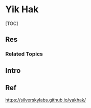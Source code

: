 # Yik Hak

[TOC]



## Res
### Related Topics



## Intro



## Ref
https://silverskylabs.github.io/yakhak/